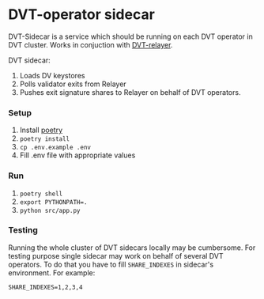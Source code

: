 # DVT-operator sidecar

DVT-Sidecar is a service which should be running on each DVT operator in DVT cluster.
Works in conjuction with [DVT-relayer](https://github.com/stakewise/dvt-relayer/).

DVT sidecar:
1. Loads DV keystores
2. Polls validator exits from Relayer
3. Pushes exit signature shares to Relayer on behalf of DVT operators.

### Setup

1. Install [poetry](https://python-poetry.org/)
2. `poetry install`
3. `cp .env.example .env`
4. Fill .env file with appropriate values

### Run

1. `poetry shell`
2. `export PYTHONPATH=.`
3. `python src/app.py`

### Testing

Running the whole cluster of DVT sidecars locally may be cumbersome.
For testing purpose single sidecar may work on behalf of several DVT operators.
To do that you have to fill `SHARE_INDEXES` in sidecar's environment. For example:
```text
SHARE_INDEXES=1,2,3,4
```
